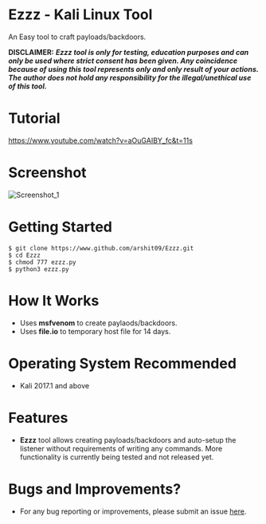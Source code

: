 # Ezzz - Kali Linux Tool

An Easy tool to craft payloads/backdoors.

**DISCLAIMER:** ***Ezzz tool is only for testing, education purposes and can only be used where strict consent has been given. Any coincidence because of using this tool represents only and only result of your actions. The author does not hold any responsibility for the illegal/unethical use of this tool.***


# Tutorial
https://www.youtube.com/watch?v=aOuGAIBY_fc&t=11s

# Screenshot
![Screenshot_1](https://raw.githubusercontent.com/arshit09/Ezzz/master/front.jpg "SS")

# Getting Started
```
$ git clone https://www.github.com/arshit09/Ezzz.git
$ cd Ezzz
$ chmod 777 ezzz.py
$ python3 ezzz.py
  ```

# How It Works
- Uses **msfvenom** to create paylaods/backdoors.
- Uses **file.io** to temporary host file for 14 days. 

# Operating System Recommended
- Kali 2017.1 and above

# Features
- **Ezzz** tool allows creating payloads/backdoors and auto-setup the listener without requirements of writing any commands. More functionality is currently being tested and not released yet.

# Bugs and Improvements?
- For any bug reporting or improvements, please submit an issue [here](https://github.com/arshit09/Ezzz/issues/new "here").
